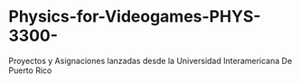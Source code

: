 # Physics-for-Videogames-PHYS-3300-
Proyectos y Asignaciones lanzadas desde la Universidad Interamericana De Puerto Rico
